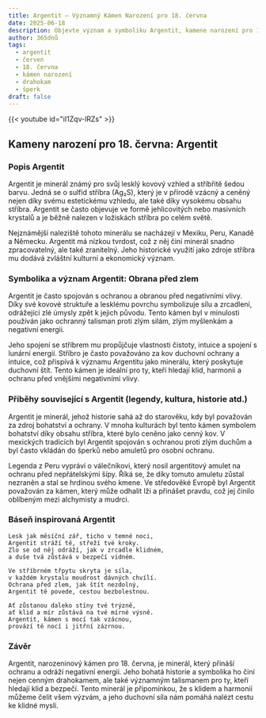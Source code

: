 ```yaml
---
title: Argentit – Významný Kámen Narození pro 18. června
date: 2025-06-18
description: Objevte význam a symboliku Argentit, kamene narození pro 18. června, který symbolizuje Obrana před zlem. Přečtěte si legendy a inspirující příběhy.
author: 365dnů
tags:
  - argentit
  - červen
  - 18. června
  - kámen narození
  - drahokam
  - šperk
draft: false
---
```


{{< youtube id="iI1Zqv-lRZs" >}}

## Kameny narození pro 18. června: Argentit

### Popis Argentit

Argentit je minerál známý pro svůj lesklý kovový vzhled a stříbřitě šedou barvu. Jedná se o sulfid stříbra (Ag₂S), který je v přírodě vzácný a ceněný nejen díky svému estetickému vzhledu, ale také díky vysokému obsahu stříbra. Argentit se často objevuje ve formě jehlicovitých nebo masivních krystalů a je běžně nalezen v ložiskách stříbra po celém světě.

Nejznámější naleziště tohoto minerálu se nacházejí v Mexiku, Peru, Kanadě a Německu. Argentit má nízkou tvrdost, což z něj činí minerál snadno zpracovatelný, ale také zranitelný. Jeho historické využití jako zdroje stříbra mu dodává zvláštní kulturní a ekonomický význam.

### Symbolika a význam Argentit: Obrana před zlem

Argentit je často spojován s ochranou a obranou před negativními vlivy. Díky své kovové struktuře a lesklému povrchu symbolizuje sílu a zrcadlení, odrážející zlé úmysly zpět k jejich původu. Tento kámen byl v minulosti používán jako ochranný talisman proti zlým silám, zlým myšlenkám a negativní energii.

Jeho spojení se stříbrem mu propůjčuje vlastnosti čistoty, intuice a spojení s lunární energií. Stříbro je často považováno za kov duchovní ochrany a intuice, což přispívá k významu Argentitu jako minerálu, který poskytuje duchovní štít. Tento kámen je ideální pro ty, kteří hledají klid, harmonii a ochranu před vnějšími negativními vlivy.

### Příběhy související s Argentit (legendy, kultura, historie atd.)

Argentit je minerál, jehož historie sahá až do starověku, kdy byl považován za zdroj bohatství a ochrany. V mnoha kulturách byl tento kámen symbolem bohatství díky obsahu stříbra, které bylo ceněno jako cenný kov. V mexických tradicích byl Argentit spojován s ochranou proti zlým duchům a byl často vkládán do šperků nebo amuletů pro osobní ochranu.

Legenda z Peru vypráví o válečníkovi, který nosil argentitový amulet na ochranu před nepřátelskými šípy. Říká se, že díky tomuto amuletu zůstal nezraněn a stal se hrdinou svého kmene. Ve středověké Evropě byl Argentit považován za kámen, který může odhalit lži a přinášet pravdu, což jej činilo oblíbeným mezi alchymisty a mudrci.

### Báseň inspirovaná Argentit

```
Lesk jak měsíční zář, ticho v temné noci,  
Argentit stráží tě, střeží tvé kroky.  
Zlo se od něj odráží, jak v zrcadle klidném,  
a duše tvá zůstává v bezpečí vidném.

Ve stříbrném třpytu skryta je síla,  
v každém krystalu moudrost dávných chvílí.  
Ochrana před zlem, jak štít nezdolný,  
Argentit tě povede, cestou bezbolestnou.

Ať zůstanou daleko stíny tvé trýzně,  
ať klid a mír zůstává na tvé mírné výsně.  
Argentit, kámen s mocí tak vzácnou,  
provází tě nocí i jitřní zázrnou.
```

### Závěr

Argentit, narozeninový kámen pro 18. června, je minerál, který přináší ochranu a odráží negativní energii. Jeho bohatá historie a symbolika ho činí nejen cenným drahokamem, ale také významným talismanem pro ty, kteří hledají klid a bezpečí. Tento minerál je připomínkou, že s klidem a harmonií můžeme čelit všem výzvám, a jeho duchovní síla nám pomáhá nalézt cestu ke klidné mysli.